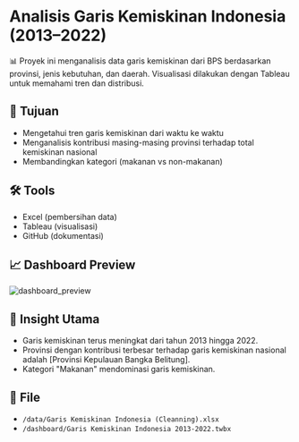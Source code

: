 # Analisis Garis Kemiskinan Indonesia (2013–2022)
📊 Proyek ini menganalisis data garis kemiskinan dari BPS berdasarkan provinsi, jenis kebutuhan, dan daerah. Visualisasi dilakukan dengan Tableau untuk memahami tren dan distribusi.

## 🎯 Tujuan
- Mengetahui tren garis kemiskinan dari waktu ke waktu
- Menganalisis kontribusi masing-masing provinsi terhadap total kemiskinan nasional
- Membandingkan kategori (makanan vs non-makanan)

## 🛠 Tools
- Excel (pembersihan data)
- Tableau (visualisasi)
- GitHub (dokumentasi)

## 📈 Dashboard Preview
![dashboard_preview](https://github.com/user-attachments/assets/e162d03a-59c2-426b-b7a9-909474f1a862)


## 🧠 Insight Utama
- Garis kemiskinan terus meningkat dari tahun 2013 hingga 2022.
- Provinsi dengan kontribusi terbesar terhadap garis kemiskinan nasional adalah [Provinsi Kepulauan Bangka Belitung].
- Kategori "Makanan" mendominasi garis kemiskinan.

## 📂 File
- `/data/Garis Kemiskinan Indonesia (Cleanning).xlsx`
- `/dashboard/Garis Kemiskinan Indonesia 2013-2022.twbx`
